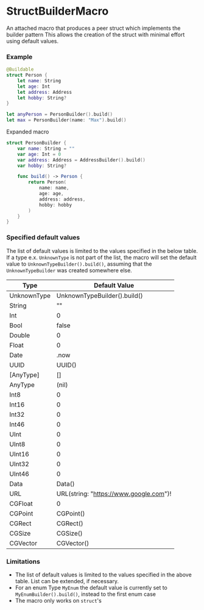 # StructBuilderMacro
An attached macro that produces a peer struct which implements the builder pattern
This allows the creation of the struct with minimal effort using default values.

### Example
```swift
@Buildable
struct Person {
    let name: String
    let age: Int
    let address: Address
    let hobby: String?
}

let anyPerson = PersonBuilder().build()
let max = PersonBuilder(name: "Max").build()
```
Expanded macro
```swift
struct PersonBuilder {
    var name: String = ""
    var age: Int = 0
    var address: Address = AddressBuilder().build()
    var hobby: String?

    func build() -> Person {
        return Person(
            name: name,
            age: age,
            address: address,
            hobby: hobby
        )
    }
}
```


### Specified default values
The list of default values is limited to the values specified in the below table. 
If a type e.x. `UnknownType` is not part of the list, the macro will set the default value to `UnknownTypeBuilder().build()`, 
assuming that the `UnknownTypeBuilder` was created somewhere else.

| Type | Default Value |
| - | - |
| UnknownType | UnknownTypeBuilder().build() |
| String | "" |
| Int | 0 |
| Bool | false |
| Double | 0 |
| Float | 0 |
| Date | .now |
| UUID | UUID() |
| [AnyType] | [] |
| AnyType | (nil) |
| Int8 | 0 |
| Int16 | 0 |
| Int32 | 0 |
| Int46 | 0 |
| UInt | 0 |
| UInt8 | 0 |
| UInt16 | 0 |
| UInt32 | 0 |
| UInt46 | 0 |
| Data | Data() |
| URL | URL(string: "https://www.google.com")! |
| CGFloat | 0 |
| CGPoint | CGPoint() |
| CGRect | CGRect() |
| CGSize | CGSize() |
| CGVector | CGVector() |


### Limitations
- The list of default values is limited to the values specified in the above table. List can be extended, if necessary.
- For an enum Type `MyEnum` the default value is currently set to `MyEnumBuilder().build()`, instead to the first enum case
- The macro only works on `struct`'s

